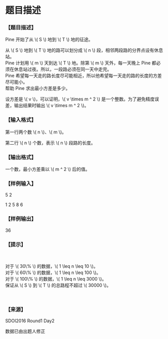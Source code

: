 # 题目描述


<h3>
【题目描述】
</h3>
<p>
Pine 开始了从 \( S \) 地到 \( T \) 地的征途。
</p>
<p>
从 \( S \) 地到 \( T \) 地的路可以划分成 \( n \) 段，相邻两段路的分界点设有休息站。<br/>
Pine 计划用 \( m \) 天到达 \( T \) 地。除第 \( m \) 天外，每一天晚上 Pine 都必须在休息站过夜。所以，一段路必须在同一天中走完。<br/>
Pine 希望每一天走的路长度尽可能相近，所以他希望每一天走的路的长度的方差尽可能小。<br/>
帮助 Pine 求出最小方差是多少。
</p>
<p>
设方差是 \( v \)，可以证明，\( v \times m ^ 2 \) 是一个整数。为了避免精度误差，输出结果时输出 \( v \times m ^ 2 \)。
</p>
<h3>
【输入格式】
</h3>
<p>
第一行两个数 \( n \)、\( m \)。
</p>
<p>
第二行 \( n \) 个数，表示 \( n \) 段路的长度。
</p>
<h3>
【输出格式】
</h3>
<p>
一个数，最小方差乘以 \( m ^ 2 \) 后的值。
</p>
<h3>
【样例输入】
</h3>
<p>
5 2
</p>
<p>
1 2 5 8 6
</p>
<h3>
【样例输出】
</h3>
<p>
36
</p>
<h3>
【提示】
</h3>
<p>
<br/>
</p>
<p>
对于 \( 30\% \) 的数据，\( 1 \leq n \leq 10 \)。<br/>
对于 \( 60\% \) 的数据，\( 1 \leq n \leq 100 \)。<br/>
对于 \( 100\% \) 的数据，\( 1 \leq n \leq 3000 \)。<br/>
保证从 \( S \) 到 \( T \) 的总路程不超过 \( 30000 \)。
</p>
<p>
<br/>
</p>
<h3>
【来源】
</h3>
<p>
SDOI2016 Round1 Day2
</p>
<p>
数据已由出题人修正
</p>
<style>span.math span { border-left-width: 0 !important; }</style>
<script type="text/x-mathjax-config">
if (typeof MathJaxListener !== 'undefined') {
  MathJax.Hub.Register.StartupHook('End', function () {
    MathJaxListener.invokeCallbackForKey_('End');
  });
}
</script>
<script type="text/javascript" src="https://cdn.mathjax.org/mathjax/latest/MathJax.js?config=TeX-AMS-MML_HTMLorMML"></script>
